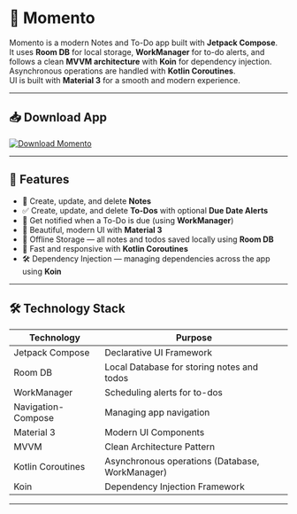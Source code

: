 # 📝 Momento
Momento is a modern Notes and To-Do app built with **Jetpack Compose**.  
It uses **Room DB** for local storage, **WorkManager** for to-do alerts, and follows a clean **MVVM architecture** with **Koin** for dependency injection.  
Asynchronous operations are handled with **Kotlin Coroutines**.  
UI is built with **Material 3** for a smooth and modern experience.

---

## 📥 Download App

[![Download Momento](https://img.shields.io/badge/Download%20App-Drive-blue?style=for-the-badge&logo=google-drive)](https://drive.google.com/file/d/1u7h-sTDMehRjAon3bAQomsmKDqMIqbi3/view?usp=sharing)

---

## 🚀 Features

- 📝 Create, update, and delete **Notes**
- ✅ Create, update, and delete **To-Dos** with optional **Due Date Alerts**
- 🔔 Get notified when a To-Do is due (using **WorkManager**)
- 🎨 Beautiful, modern UI with **Material 3**
- 📂 Offline Storage — all notes and todos saved locally using **Room DB**
- 🚀 Fast and responsive with **Kotlin Coroutines**
- 🛠️ Dependency Injection — managing dependencies across the app using **Koin**

---

## 🛠️ Technology Stack

| Technology         | Purpose                                          |
|---------------------|--------------------------------------------------|
| Jetpack Compose     | Declarative UI Framework                         |
| Room DB             | Local Database for storing notes and todos      |
| WorkManager         | Scheduling alerts for to-dos                    |
| Navigation-Compose  | Managing app navigation                         |
| Material 3          | Modern UI Components                            |
| MVVM                | Clean Architecture Pattern                      |
| Kotlin Coroutines   | Asynchronous operations (Database, WorkManager) |
| Koin                | Dependency Injection Framework                  |

---
